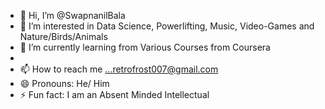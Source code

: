 - 👋 Hi, I’m @SwapnanilBala
- 👀 I’m interested in Data Science, Powerlifting, Music, Video-Games and Nature/Birds/Animals
- 🌱 I’m currently learning from Various Courses from Coursera
- 
- 📫 How to reach me ...retrofrost007@gmail.com
- 😄 Pronouns: He/ Him
- ⚡ Fun fact: I am an Absent Minded Intellectual 

<!---
SwapnanilBala/SwapnanilBala is a ✨ special ✨ repository because its `README.md` (this file) appears on your GitHub profile.
You can click the Preview link to take a look at your changes.
--->
